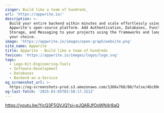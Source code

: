 ```yaml
---
zinger: Build like a team of hundreds_
url: 'https://appwrite.io/'
description: >-
  Build your entire backend within minutes and scale effortlessly using
  Appwrite's open-source platform. Add Authentication, Databases, Functions,
  Storage, and Messaging to your projects using the frameworks and languages of
  your choice.
image: 'https://appwrite.io/images/open-graph/website.png'
site_name: Appwrite
title: Appwrite - Build like a team of hundreds
favicon: 'https://appwrite.io/images/logos/logo.svg'
tags:
  - Lego-Kit-Engineering-Tools
  - Software-Development
  - Databases
  - Backend-as-a-Service
og_screenshot_url: >-
  https://og-screenshots-prod.s3.amazonaws.com/1366x768/80/false/4bc89ea2cf3727d5ed6efc61a76901746056b65ede9671b6a9a703d554349443.jpeg
og-last-fetch: '2025-03-05T03:58:17.321Z'
---
```


https://youtu.be/YicQ3F5QVJQ?si=qJQARJfOoWN4r8aQ
